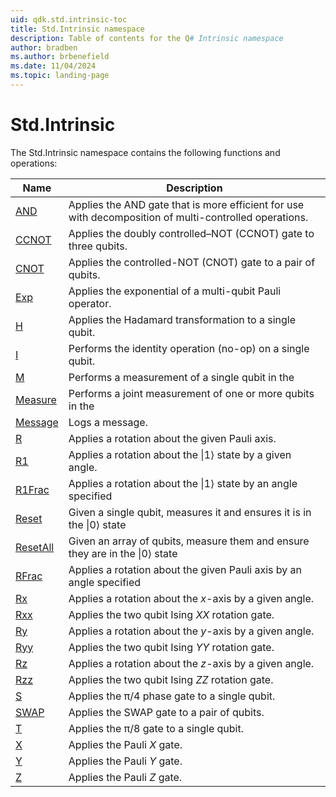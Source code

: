 ```yaml
---
uid: qdk.std.intrinsic-toc
title: Std.Intrinsic namespace
description: Table of contents for the Q# Intrinsic namespace
author: bradben
ms.author: brbenefield
ms.date: 11/04/2024
ms.topic: landing-page
---
```


# Std.Intrinsic

The Std.Intrinsic namespace contains the following functions and operations:


| Name | Description |
|------|-------------|
| [AND](xref:Qdk.Std.Intrinsic.AND) | Applies the AND gate that is more efficient for use with decomposition of multi-controlled operations. |
| [CCNOT](xref:Qdk.Std.Intrinsic.CCNOT) | Applies the doubly controlled–NOT (CCNOT) gate to three qubits. |
| [CNOT](xref:Qdk.Std.Intrinsic.CNOT) | Applies the controlled-NOT (CNOT) gate to a pair of qubits. |
| [Exp](xref:Qdk.Std.Intrinsic.Exp) | Applies the exponential of a multi-qubit Pauli operator. |
| [H](xref:Qdk.Std.Intrinsic.H) | Applies the Hadamard transformation to a single qubit. |
| [I](xref:Qdk.Std.Intrinsic.I) | Performs the identity operation (no-op) on a single qubit. |
| [M](xref:Qdk.Std.Intrinsic.M) | Performs a measurement of a single qubit in the |
| [Measure](xref:Qdk.Std.Intrinsic.Measure) | Performs a joint measurement of one or more qubits in the |
| [Message](xref:Qdk.Std.Intrinsic.Message) | Logs a message. |
| [R](xref:Qdk.Std.Intrinsic.R) | Applies a rotation about the given Pauli axis. |
| [R1](xref:Qdk.Std.Intrinsic.R1) | Applies a rotation about the \|1⟩ state by a given angle. |
| [R1Frac](xref:Qdk.Std.Intrinsic.R1Frac) | Applies a rotation about the \|1⟩ state by an angle specified |
| [Reset](xref:Qdk.Std.Intrinsic.Reset) | Given a single qubit, measures it and ensures it is in the \|0⟩ state |
| [ResetAll](xref:Qdk.Std.Intrinsic.ResetAll) | Given an array of qubits, measure them and ensure they are in the \|0⟩ state |
| [RFrac](xref:Qdk.Std.Intrinsic.RFrac) | Applies a rotation about the given Pauli axis by an angle specified |
| [Rx](xref:Qdk.Std.Intrinsic.Rx) | Applies a rotation about the _x_-axis by a given angle. |
| [Rxx](xref:Qdk.Std.Intrinsic.Rxx) | Applies the two qubit Ising _XX_ rotation gate. |
| [Ry](xref:Qdk.Std.Intrinsic.Ry) | Applies a rotation about the _y_-axis by a given angle. |
| [Ryy](xref:Qdk.Std.Intrinsic.Ryy) | Applies the two qubit Ising _YY_ rotation gate. |
| [Rz](xref:Qdk.Std.Intrinsic.Rz) | Applies a rotation about the _z_-axis by a given angle. |
| [Rzz](xref:Qdk.Std.Intrinsic.Rzz) | Applies the two qubit Ising _ZZ_ rotation gate. |
| [S](xref:Qdk.Std.Intrinsic.S) | Applies the π/4 phase gate to a single qubit. |
| [SWAP](xref:Qdk.Std.Intrinsic.SWAP) | Applies the SWAP gate to a pair of qubits. |
| [T](xref:Qdk.Std.Intrinsic.T) | Applies the π/8 gate to a single qubit. |
| [X](xref:Qdk.Std.Intrinsic.X) | Applies the Pauli _X_ gate. |
| [Y](xref:Qdk.Std.Intrinsic.Y) | Applies the Pauli _Y_ gate. |
| [Z](xref:Qdk.Std.Intrinsic.Z) | Applies the Pauli _Z_ gate. |
